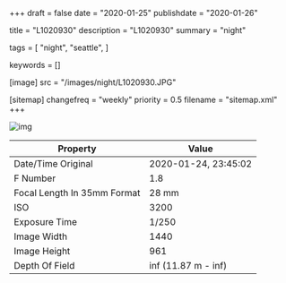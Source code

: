+++
draft = false
date = "2020-01-25"
publishdate = "2020-01-26"

title = "L1020930"
description = "L1020930"
summary = "night"

tags = [
    "night",
    "seattle",
]

keywords = []

[image]
    src = "/images/night/L1020930.JPG"

[sitemap]
    changefreq = "weekly"
    priority = 0.5
    filename = "sitemap.xml"
+++


![img](/images/night/L1020930.JPG)

Property | Value
---------|------
Date/Time Original              | 2020-01-24, 23:45:02
F Number                        | 1.8
Focal Length In 35mm Format     | 28 mm
ISO                             | 3200
Exposure Time                   | 1/250
Image Width                     | 1440
Image Height                    | 961
Depth Of Field                  | inf (11.87 m - inf)
